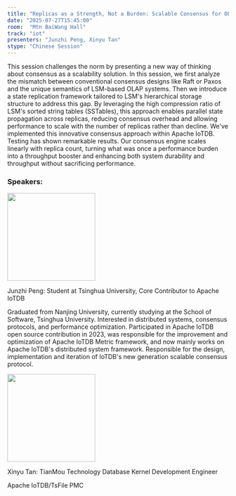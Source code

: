 ```yaml
---
title: "Replicas as a Strength, Not a Burden: Scalable Consensus for OLAP Engines with LSM Storage"
date: "2025-07-27T15:45:00"
room:  "Mtn BaiWang Hall"
track: "iot"
presenters: "Junzhi Peng, Xinyu Tan"
stype: "Chinese Session"
---
```


This session challenges the norm by presenting a new way of thinking about consensus as a scalability solution. In this session, we first analyze the mismatch between conventional consensus designs like Raft or Paxos and the unique semantics of LSM-based OLAP systems. Then we introduce a state replication framework tailored to LSM's hierarchical storage structure to address this gap. By leveraging the high compression ratio of LSM's sorted string tables (SSTables), this approach enables parallel state propagation across replicas, reducing consensus overhead and allowing performance to scale with the number of replicas rather than decline. 
We've implemented this innovative consensus approach within Apache IoTDB. Testing has shown remarkable results. Our consensus engine scales linearly with replica count, turning what was once a performance burden into a throughput booster and enhancing both system durability and throughput without sacrificing performance.

### Speakers:


<img src="https://sessionize.com/image/248b-400o400o1-9W64pJhLWUPNQhj7zMQ8VX.jpg" width="200" /><br/>

Junzhi Peng: Student at Tsinghua University, Core Contributor to Apache IoTDB

Graduated from Nanjing University, currently studying at the School of Software, Tsinghua University. Interested in distributed systems, consensus protocols, and performance optimization. Participated in Apache IoTDB open source contribution in 2023, was responsible for the improvement and optimization of Apache IoTDB Metric framework, and now mainly works on Apache IoTDB's distributed system framework. Responsible for the design, implementation and iteration of IoTDB's new generation scalable consensus protocol.


<img src="https://sessionize.com/image/15eb-400o400o1-h2CBUSWJV2Kziqmd5o7Gqu.png" width="200" /><br/>

Xinyu Tan: TianMou Technology Database Kernel Development Engineer

Apache IoTDB/TsFile PMC